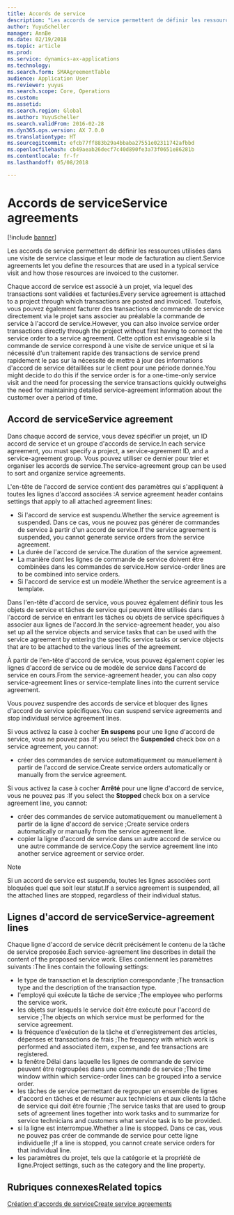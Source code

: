```yaml
---
title: Accords de service
description: "Les accords de service permettent de définir les ressources utilisées dans une visite de service classique et leur mode de facturation au client."
author: YuyuScheller
manager: AnnBe
ms.date: 02/19/2018
ms.topic: article
ms.prod: 
ms.service: dynamics-ax-applications
ms.technology: 
ms.search.form: SMAAgreementTable
audience: Application User
ms.reviewer: yuyus
ms.search.scope: Core, Operations
ms.custom: 
ms.assetid: 
ms.search.region: Global
ms.author: YuyuScheller
ms.search.validFrom: 2016-02-28
ms.dyn365.ops.version: AX 7.0.0
ms.translationtype: HT
ms.sourcegitcommit: efcb77ff883b29a4bbaba27551e02311742afbbd
ms.openlocfilehash: cb49aeab26decf7c40d890fe3a73f0651e86281b
ms.contentlocale: fr-fr
ms.lasthandoff: 05/08/2018

---
```


# <a name="service-agreements"></a><span data-ttu-id="8e051-103">Accords de service</span><span class="sxs-lookup"><span data-stu-id="8e051-103">Service agreements</span></span>

[!include [banner](../includes/banner.md)]

<span data-ttu-id="8e051-104">Les accords de service permettent de définir les ressources utilisées dans une visite de service classique et leur mode de facturation au client.</span><span class="sxs-lookup"><span data-stu-id="8e051-104">Service agreements let you define the resources that are used in a typical service visit and how those resources are invoiced to the customer.</span></span>

<span data-ttu-id="8e051-105">Chaque accord de service est associé à un projet, via lequel des transactions sont validées et facturées.</span><span class="sxs-lookup"><span data-stu-id="8e051-105">Every service agreement is attached to a project through which transactions are posted and invoiced.</span></span> <span data-ttu-id="8e051-106">Toutefois, vous pouvez également facturer des transactions de commande de service directement via le projet sans associer au préalable la commande de service à l'accord de service.</span><span class="sxs-lookup"><span data-stu-id="8e051-106">However, you can also invoice service order transactions directly through the project without first having to connect the service order to a service agreement.</span></span> <span data-ttu-id="8e051-107">Cette option est envisageable si la commande de service correspond à une visite de service unique et si la nécessité d'un traitement rapide des transactions de service prend rapidement le pas sur la nécessité de mettre à jour des informations d'accord de service détaillées sur le client pour une période donnée.</span><span class="sxs-lookup"><span data-stu-id="8e051-107">You might decide to do this if the service order is for a one-time-only service visit and the need for processing the service transactions quickly outweighs the need for maintaining detailed service-agreement information about the customer over a period of time.</span></span>

## <a name="service-agreement"></a><span data-ttu-id="8e051-108">Accord de service</span><span class="sxs-lookup"><span data-stu-id="8e051-108">Service agreement</span></span>

<span data-ttu-id="8e051-109">Dans chaque accord de service, vous devez spécifier un projet, un ID accord de service et un groupe d'accords de service.</span><span class="sxs-lookup"><span data-stu-id="8e051-109">In each service agreement, you must specify a project, a service-agreement ID, and a service-agreement group.</span></span> <span data-ttu-id="8e051-110">Vous pouvez utiliser ce dernier pour trier et organiser les accords de service.</span><span class="sxs-lookup"><span data-stu-id="8e051-110">The service-agreement group can be used to sort and organize service agreements.</span></span>

<span data-ttu-id="8e051-111">L'en-tête de l'accord de service contient des paramètres qui s'appliquent à toutes les lignes d'accord associées :</span><span class="sxs-lookup"><span data-stu-id="8e051-111">A service agreement header contains settings that apply to all attached agreement lines:</span></span>

-  <span data-ttu-id="8e051-112">Si l'accord de service est suspendu.</span><span class="sxs-lookup"><span data-stu-id="8e051-112">Whether the service agreement is suspended.</span></span> <span data-ttu-id="8e051-113">Dans ce cas, vous ne pouvez pas générer de commandes de service à partir d'un accord de service.</span><span class="sxs-lookup"><span data-stu-id="8e051-113">If the service agreement is suspended, you cannot generate service orders from the service agreement.</span></span>
-  <span data-ttu-id="8e051-114">La durée de l'accord de service.</span><span class="sxs-lookup"><span data-stu-id="8e051-114">The duration of the service agreement.</span></span>
-  <span data-ttu-id="8e051-115">La manière dont les lignes de commande de service doivent être combinées dans les commandes de service.</span><span class="sxs-lookup"><span data-stu-id="8e051-115">How service-order lines are to be combined into service orders.</span></span>
-  <span data-ttu-id="8e051-116">Si l'accord de service est un modèle.</span><span class="sxs-lookup"><span data-stu-id="8e051-116">Whether the service agreement is a template.</span></span>

<span data-ttu-id="8e051-117">Dans l'en-tête d'accord de service, vous pouvez également définir tous les objets de service et tâches de service qui peuvent être utilisés dans l'accord de service en entrant les tâches ou objets de service spécifiques à associer aux lignes de l'accord.</span><span class="sxs-lookup"><span data-stu-id="8e051-117">In the service-agreement header, you also set up all the service objects and service tasks that can be used with the service agreement by entering the specific service tasks or service objects that are to be attached to the various lines of the agreement.</span></span>

<span data-ttu-id="8e051-118">À partir de l'en-tête d'accord de service, vous pouvez également copier les lignes d'accord de service ou de modèle de service dans l'accord de service en cours.</span><span class="sxs-lookup"><span data-stu-id="8e051-118">From the service-agreement header, you can also copy service-agreement lines or service-template lines into the current service agreement.</span></span>

<span data-ttu-id="8e051-119">Vous pouvez suspendre des accords de service et bloquer des lignes d'accord de service spécifiques.</span><span class="sxs-lookup"><span data-stu-id="8e051-119">You can suspend service agreements and stop individual service agreement lines.</span></span>

<span data-ttu-id="8e051-120">Si vous activez la case à cocher **En suspens** pour une ligne d'accord de service, vous ne pouvez pas :</span><span class="sxs-lookup"><span data-stu-id="8e051-120">If you select the **Suspended** check box on a service agreement, you cannot:</span></span>

-    <span data-ttu-id="8e051-121">créer des commandes de service automatiquement ou manuellement à partir de l'accord de service.</span><span class="sxs-lookup"><span data-stu-id="8e051-121">Create service orders automatically or manually from the service agreement.</span></span>

<span data-ttu-id="8e051-122">Si vous activez la case à cocher **Arrêté** pour une ligne d'accord de service, vous ne pouvez pas :</span><span class="sxs-lookup"><span data-stu-id="8e051-122">If you select the **Stopped** check box on a service agreement line, you cannot:</span></span>

-    <span data-ttu-id="8e051-123">créer des commandes de service automatiquement ou manuellement à partir de la ligne d'accord de service ;</span><span class="sxs-lookup"><span data-stu-id="8e051-123">Create service orders automatically or manually from the service agreement line.</span></span>
-    <span data-ttu-id="8e051-124">copier la ligne d'accord de service dans un autre accord de service ou une autre commande de service.</span><span class="sxs-lookup"><span data-stu-id="8e051-124">Copy the service agreement line into another service agreement or service order.</span></span>


> [!NOTE]
> <span data-ttu-id="8e051-125">Si un accord de service est suspendu, toutes les lignes associées sont bloquées quel que soit leur statut.</span><span class="sxs-lookup"><span data-stu-id="8e051-125">If a service agreement is suspended, all the attached lines are stopped, regardless of their individual status.</span></span>

## <a name="service-agreement-lines"></a><span data-ttu-id="8e051-126">Lignes d'accord de service</span><span class="sxs-lookup"><span data-stu-id="8e051-126">Service-agreement lines</span></span>

<span data-ttu-id="8e051-127">Chaque ligne d'accord de service décrit précisément le contenu de la tâche de service proposée.</span><span class="sxs-lookup"><span data-stu-id="8e051-127">Each service-agreement line describes in detail the content of the proposed service work.</span></span> <span data-ttu-id="8e051-128">Elles contiennent les paramètres suivants :</span><span class="sxs-lookup"><span data-stu-id="8e051-128">The lines contain the following settings:</span></span>

-  <span data-ttu-id="8e051-129">le type de transaction et la description correspondante ;</span><span class="sxs-lookup"><span data-stu-id="8e051-129">The transaction type and the description of the transaction type.</span></span>
-  <span data-ttu-id="8e051-130">l'employé qui exécute la tâche de service ;</span><span class="sxs-lookup"><span data-stu-id="8e051-130">The employee who performs the service work.</span></span>
-  <span data-ttu-id="8e051-131">les objets sur lesquels le service doit être exécuté pour l'accord de service ;</span><span class="sxs-lookup"><span data-stu-id="8e051-131">The objects on which service must be performed for the service agreement.</span></span>
-  <span data-ttu-id="8e051-132">la fréquence d'exécution de la tâche et d'enregistrement des articles, dépenses et transactions de frais ;</span><span class="sxs-lookup"><span data-stu-id="8e051-132">The frequency with which work is performed and associated item, expense, and fee transactions are registered.</span></span>
-  <span data-ttu-id="8e051-133">la fenêtre Délai dans laquelle les lignes de commande de service peuvent être regroupées dans une commande de service ;</span><span class="sxs-lookup"><span data-stu-id="8e051-133">The time window within which service-order lines can be grouped into a service order.</span></span>
-  <span data-ttu-id="8e051-134">les tâches de service permettant de regrouper un ensemble de lignes d'accord en tâches et de résumer aux techniciens et aux clients la tâche de service qui doit être fournie ;</span><span class="sxs-lookup"><span data-stu-id="8e051-134">The service tasks that are used to group sets of agreement lines together into work tasks and to summarize for service technicians and customers what service task is to be provided.</span></span>
-  <span data-ttu-id="8e051-135">si la ligne est interrompue.</span><span class="sxs-lookup"><span data-stu-id="8e051-135">Whether a line is stopped.</span></span> <span data-ttu-id="8e051-136">Dans ce cas, vous ne pouvez pas créer de commande de service pour cette ligne individuelle ;</span><span class="sxs-lookup"><span data-stu-id="8e051-136">If a line is stopped, you cannot create service orders for that individual line.</span></span>
-  <span data-ttu-id="8e051-137">les paramètres du projet, tels que la catégorie et la propriété de ligne.</span><span class="sxs-lookup"><span data-stu-id="8e051-137">Project settings, such as the category and the line property.</span></span>

## <a name="related-topics"></a><span data-ttu-id="8e051-138">Rubriques connexes</span><span class="sxs-lookup"><span data-stu-id="8e051-138">Related topics</span></span>

[<span data-ttu-id="8e051-139">Création d'accords de service</span><span class="sxs-lookup"><span data-stu-id="8e051-139">Create service agreements</span></span>](create-service-agreements.md)

